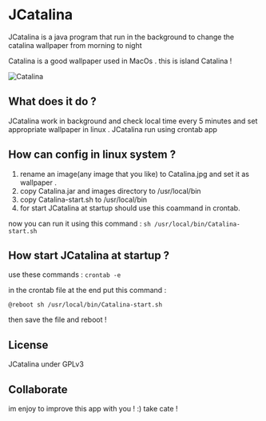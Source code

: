 # JCatalina
JCatalina is a java program that run in the background to change the catalina wallpaper from morning to night

Catalina is a good wallpaper used in MacOs . this is island Catalina !

![Catalina](https://i.redd.it/m8c20gchf7231.jpg)

## What does it do ?
JCatalina work in background and check local time every 5 minutes and set appropriate wallpaper in linux .
JCatalina run using crontab app 

## How can config in linux system ?
1. rename an image(any image that you like) to Catalina.jpg and set it as wallpaper .
2. copy Catalina.jar and images directory to /usr/local/bin 
3. copy Catalina-start.sh to /usr/local/bin
4. for start JCatalina at startup should use this coammand in crontab.

now you can run it using this command :
`sh /usr/local/bin/Catalina-start.sh`

## How start JCatalina at startup ?
use these commands :
`crontab -e`

in the crontab file at the end put this command :

`@reboot sh /usr/local/bin/Catalina-start.sh`

then save the file and reboot !

## License 
JCatalina under GPLv3

## Collaborate
im enjoy to improve this app with you ! :)
take cate !
